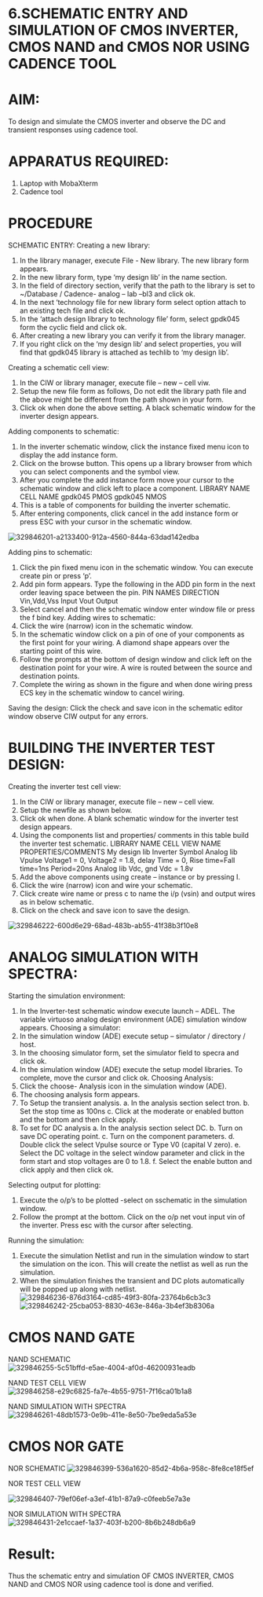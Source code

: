  # 6.SCHEMATIC ENTRY AND SIMULATION OF CMOS INVERTER, CMOS NAND and CMOS NOR USING CADENCE TOOL

# AIM:
To design and simulate the CMOS inverter and observe the DC and transient responses using cadence tool.

# APPARATUS REQUIRED:
 
1.	Laptop with MobaXterm
2.	Cadence tool

# PROCEDURE
SCHEMATIC ENTRY:
Creating a new library:
1.	In the library manager, execute File - New library. The new library form appears.
2.	In the new library form, type ‘my design lib’ in the name section.
3.	In the field of directory section, verify that the path to the library is set to ~/Database / Cadence- analog – lab –bl3 and click ok.
4.	In the next ‘technology file for new library form select option attach to an existing tech file and click ok.
5.	In the ‘attach design library to technology file’ form, select gpdk045 form the cyclic field and click ok.
6.	After creating a new library you can verify it from the library manager.
7.	If you right click on the ‘my design lib’ and select properties, you will find that gpdk045 library is attached as techlib to ‘my design lib’.

Creating a schematic cell view:
1.	In the CIW or library manager, execute file – new – cell viw.
2.	Setup the new file form as follows, Do not edit the library path file and the above might be different from the path shown in your form.
3.	Click ok when done the above setting. A black schematic window for the inverter design appears.

Adding components to schematic:
1.	In the inverter schematic window, click the instance fixed menu icon to display the add instance form.
2.	Click on the browse button. This opens up a library browser from which you can select components and the symbol view.
3.	After you complete the add instance form move your cursor to the schematic window and click left to place a component.
LIBRARY NAME	CELL NAME
gpdk045	PMOS
gpdk045	NMOS
4.	This is a table of components for building the inverter schematic.
5.	After entering components, click cancel in the add instance form or press ESC with your cursor in the schematic window.
 
![329846201-a2133400-912a-4560-844a-63dad142edba](https://github.com/yogiyazh/VLSI-LAB-EXP-6/assets/159939338/f2943d16-3e2b-43a0-b202-62a7ea620092)

Adding pins to schematic:
1.	Click the pin fixed menu icon in the schematic window. You can execute create pin or press ‘p’.
2.	Add pin form appears. Type the following in the ADD pin form in the next order leaving space between the pin.
PIN NAMES	DIRECTION
Vin,Vdd,Vss	Input
Vout	Output
3.	Select cancel and then the schematic window enter window file or press the f bind key.
Adding wires to schematic:
1.	Click the wire (narrow) icon in the schematic window.
2.	In the schematic window click on a pin of one of your components as the first point for your wiring. A diamond shape appears over the starting point of this wire.
3.	Follow the prompts at the bottom of design window and click left on the destination point for your wire. A wire is routed between the source and destination points.
4.	Complete the wiring as shown in the figure and when done wiring press ECS key in the schematic window to cancel wiring.

Saving the design:
	Click the check and save icon in the schematic editor window observe CIW output for any errors.

# BUILDING THE INVERTER TEST DESIGN:
Creating the inverter test cell view:
1.	In the CIW or library manager, execute file – new – cell view.
2.	Setup the newfile as shown below.
3.	Click ok when done. A blank schematic window for the inverter test design appears.
4.	Using the components list and properties/ comments in this table build the inverter test schematic.
LIBRARY NAME	CELL VIEW NAME	PROPERTIES/COMMENTS
My design lib	Inverter	Symbol
Analog lib	Vpulse	Voltage1 = 0, Voltage2 = 1.8, delay Time = 0,
Rise time=Fall time=1ns
Period=20ns
Analog lib	Vdc, gnd	Vdc = 1.8v
5.	Add the above components using create – instance or by pressing I.
6.	Click the wire (narrow) icon and wire your schematic.
7.	Click create wire name or press c to name the i/p (vsin) and output wires as in below schematic.
8.	Click on the check and save icon to save the design.
 
![329846222-600d6e29-68ad-483b-ab55-41f38b3f10e8](https://github.com/yogiyazh/VLSI-LAB-EXP-6/assets/159939338/582ec2f8-183f-41db-9e49-2bddf1222e53)


# ANALOG SIMULATION WITH SPECTRA:
Starting the simulation environment:
1.	In the Inverter-test schematic window execute launch – ADEL. The variable virtuoso analog design environment (ADE) simulation window appears.
Choosing a simulator:
1.	In the simulation window (ADE) execute setup – simulator / directory / host.
2.	In the choosing simulator form, set the simulator field to specra and click ok.
3.	In the simulation window (ADE) execute the setup model libraries.
To complete, move the cursor and click ok.
Choosing Analysis:
1.	Click the choose- Analysis icon in the simulation window (ADE).
2.	The choosing analysis form appears.
3.	To Setup the transient analysis.
a.	In the analysis section select tron.
b.	Set the stop time as 100ns
c.	Click at the moderate or enabled button and the bottom and then click apply.
4.	To set for DC analysis
a.	In the analysis section select DC.
b.	Turn on save DC operating point.
c.	Turn on the component parameters.
d.	Double click the select Vpulse source or Type V0 (capital V zero).
e.	Select the DC voltage in the select window parameter and click in the form start and stop voltages are 0 to 1.8.
f.	Select the enable button and click apply and then click ok.

Selecting output for plotting:
1.	Execute the o/p’s to be plotted  -select on sschematic in the simulation window.
2.	Follow the prompt at the bottom. Click on the o/p net vout input vin of the inverter. Press esc with the cursor after selecting.

Running the simulation:
1.	Execute the simulation Netlist and run in the simulation window to start the simulation on the icon. This will create the netlist as well as run the simulation.
2.	When the simulation finishes the transient and DC plots automatically will be popped up along with netlist.
 ![329846236-876d3164-cd85-49f3-80fa-23764b6cb3c3](https://github.com/yogiyazh/VLSI-LAB-EXP-6/assets/159939338/5017d6a0-c664-451b-b83b-f00adbb4ad0c)
![329846242-25cba053-8830-463e-846a-3b4ef3b8306a](https://github.com/yogiyazh/VLSI-LAB-EXP-6/assets/159939338/896a10cb-27ef-4390-af38-caf8b4a41bec)



# CMOS NAND GATE
NAND SCHEMATIC
![329846255-5c51bffd-e5ae-4004-af0d-46200931eadb](https://github.com/yogiyazh/VLSI-LAB-EXP-6/assets/159939338/c85c06bf-af07-4ace-afb1-ea931511e80f)

NAND TEST CELL VIEW
![329846258-e29c6825-fa7e-4b55-9751-7f16ca01b1a8](https://github.com/yogiyazh/VLSI-LAB-EXP-6/assets/159939338/3bc4aea8-8259-4a29-bbcc-5c77c57f30f5)

NAND SIMULATION WITH SPECTRA
![329846261-48db1573-0e9b-411e-8e50-7be9eda5a53e](https://github.com/yogiyazh/VLSI-LAB-EXP-6/assets/159939338/f72b5b54-ea38-4b23-b3d0-a89b5ae7505d)



# CMOS NOR GATE
NOR SCHEMATIC
![329846399-536a1620-85d2-4b6a-958c-8fe8ce18f5ef](https://github.com/yogiyazh/VLSI-LAB-EXP-6/assets/159939338/de47bbca-8317-4970-8693-f540ba61dfcd)

NOR TEST CELL VIEW

![329846407-79ef06ef-a3ef-41b1-87a9-c0feeb5e7a3e](https://github.com/yogiyazh/VLSI-LAB-EXP-6/assets/159939338/79b7f7a3-b8a2-482d-a606-bea906b1575c)

NOR SIMULATION WITH SPECTRA
![329846431-2e1ccaef-1a37-403f-b200-8b6b248db6a9](https://github.com/yogiyazh/VLSI-LAB-EXP-6/assets/159939338/ed3d9510-0def-47c2-82ee-b49535bd29d3)

# Result:
Thus the schematic entry and simulation OF CMOS INVERTER, CMOS NAND and CMOS NOR using cadence tool is done and verified.
